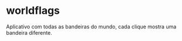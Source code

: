 # worldflags

Aplicativo com todas as bandeiras do mundo, cada clique mostra uma bandeira diferente.




